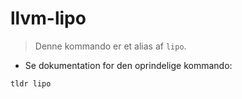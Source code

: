 # llvm-lipo

> Denne kommando er et alias af `lipo`.

- Se dokumentation for den oprindelige kommando:

`tldr lipo`
